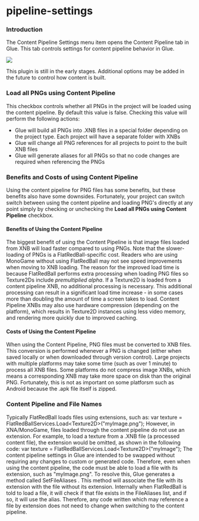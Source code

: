 # pipeline-settings

### Introduction

The Content Pipeline Settings menu item opens the Content Pipeline tab in Glue. This tab controls settings for content pipeline behavior in Glue.

![](../../../../../media/2017-10-img\_59dd8fb600f11.png)

This plugin is still in the early stages. Additional options may be added in the future to control how content is built.

### Load all PNGs using Content Pipeline

This checkbox controls whether all PNGs in the project will be loaded using the content pipeline. By default this value is false. Checking this value will perform the following actions:

* Glue will build all PNGs into .XNB files in a special folder depending on the project type. Each project will have a separate folder with XNBs
* Glue will change all PNG references for all projects to point to the built XNB files
* Glue will generate aliases for all PNGs so that no code changes are required when referencing the PNGs

### Benefits and Costs of using Content Pipeline

Using the content pipeline for PNG files has some benefits, but these benefits also have some downsides. Fortunately, your project can switch switch between using the content pipeline and loading PNG's directly at any point simply by checking or unchecking the **Load all PNGs using Content Pipeline** checkbox.

#### Benefits of Using the Content Pipeline

The biggest benefit of using the Content Pipeline is that image files loaded from XNB will load faster compared to using PNGs. Note that the slower-loading of PNGs is a FlatRedBall-specific cost. Readers who are using MonoGame without using FlatRedBall may not see speed improvements when moving to XNB loading. The reason for the improved load time is because FlatRedBall performs extra processing when loading PNG files so Texture2Ds include _premultiplied_ _alpha_. If a Texture2D is loaded from a content pipeline XNB, no additional processing is necessary. This additional processing can result in a significant load time increase - in some cases more than doubling the amount of time a screen takes to load. Content Pipeline XNBs may also use hardware compression (depending on the platform), which results in Texture2D instances using less video memory, and rendering more quickly due to improved caching.

#### Costs of Using the Content Pipeline

When using the Content Pipeline, PNG files must be converted to XNB files. This conversion is performed whenever a PNG is changed (either when saved locally or when downloaded through version control). Large projects with multiple platforms may take some time (such as over 1 minute) to process all XNB files. Some platforms do not compress image XNBs, which means a corresponding XNB may take more space on disk than the original PNG. Fortunately, this is not as important on some platforsm such as Android because the .apk file itself is zipped.

### Content Pipeline and File Names

Typically FlatRedBall loads files using extensions, such as: var texture = FlatRedBallServices.Load\<Texture2D>("myImage.png"); However, in XNA/MonoGame, files loaded through the content pipeline do not use an extension. For example, to load a texture from a .XNB file (a processed content file), the extension would be omitted, as shown in the following code: var texture = FlatRedBallServices.Load\<Texture2D>("myImage"); The content pipeline settings in Glue are intended to be swapped without requiring any changes to custom or generated code. Therefore, even when using the content pipeline, the code must be able to load a file with its extension, such as "myImage.png". To resolve this, Glue generates a method called SetFileAliases . This method will associate the file with its extension with the file without its extension. Internally when FlatRedBall is told to load a file, it will check if that file exists in the FileAliases  list, and if so, it will use the alias. Therefore, any code written which may reference a file by extension does not need to change when switching to the content pipeline. &#x20;
